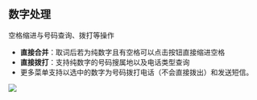 ## 数字处理
空格缩进与号码查询、拨打等操作

* **直接合并**：取词后若为纯数字且有空格可以点击按钮直接缩进空格
* **直接拨打**：支持纯数字的号码搜属地以及电话类型查询
* 更多菜单支持以选中的数字为号码拨打电话（不会直接拨出）和发送短信。

![](http://ww1.sinaimg.cn/large/6b1dd0a7ly1gczjy7jmwzj20u00q7776.jpg)